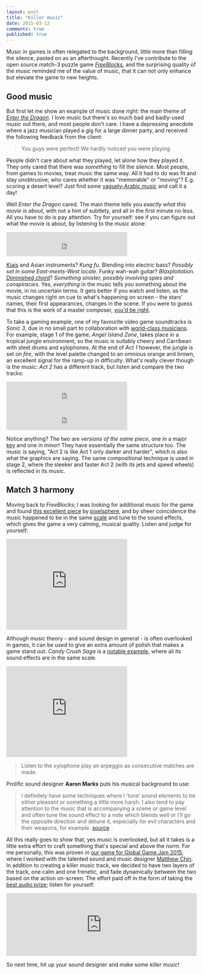```yaml
---
layout: post
title: "Killer music"
date: 2015-03-12
comments: true
published: true
---
```


Music in games is often relegated to the background, little more than filling the silence, pasted on as an afterthought. Recently I've contribute to the open source match-3 puzzle game [_FreeBlocks_](https://github.com/dorkster/freeblocks), and the surprising quality of the music reminded me of the value of music, that it can not only enhance but elevate the game to new heights.

## Good music

But first let me show an example of music done right: the main theme of [_Enter the Dragon_](https://en.wikipedia.org/wiki/Enter_the_Dragon). I love music but there's so much bad and badly-used music out there, and most people don't care. I have a depressing anecdote where a jazz musician played a gig for a large dinner party, and received the following feedback from the client:

> You guys were perfect! We hardly noticed you were playing.

People didn't care about what they played, let alone how they played it. They only cared that there was _something_ to fill the silence. Most people, from games to movies, treat music the same way. All it had to do was fit and stay unobtrusive; who cares whether it was "memorable" or "moving"? E.g. scoring a desert level? Just find some [vaguely-Arabic music](http://tvtropes.org/pmwiki/pmwiki.php/Main/ShiftingSandLand) and call it a day!

Well _Enter the Dragon_ cared. The main theme tells you _exactly what this movie is about_, with not a hint of subtlety, and all in the first minute no less. All you have to do is pay attention. Try for yourself: see if you can figure out what the movie is about, by listening to the music alone:

<iframe width="320" height="64" src="https://www.youtube.com/embed/ZunGXrbS0hQ" frameborder="0" allowfullscreen></iframe>

[Kiais](https://en.wikipedia.org/wiki/Kiai) and Asian instruments? _Kung fu_. Blending into electric bass? _Possibly set in some East-meets-West locale_. Funky wah-wah guitar? _Blaxploitation_. [Diminished chord](https://en.wikipedia.org/wiki/Half-diminished_seventh_chord)? _Something sinister, possibly involving spies and conspiracies_. Yes, _everything_ in the music tells you something about the movie, in no uncertain terms. It gets better if you watch and listen, as the music changes right on cue to what's happening on screen - the stars' names, their first appearances, changes in the scene. If you were to guess that this is the work of a master composer, [you'd be right](https://en.wikipedia.org/wiki/Lalo_Schifrin).

To take a gaming example, one of my favourite video game soundtracks is _Sonic 3_, due in no small part to collaboration with [world-class musicians](https://en.wikipedia.org/wiki/Sonic_the_Hedgehog_3#Michael_Jackson.27s_involvement). For example, stage 1 of the game, _Angel Island Zone_, takes place in a tropical jungle environment, so the music is suitably cheery and Carribean with steel drums and xylophones. At the end of _Act 1_ however, the jungle is set _on fire_, with the level palette changed to an omnious orange and brown, an excellent signal for the ramp-up in difficulty. What's really clever though is the music: _Act 2_ has a different track, but listen and compare the two tracks:

<iframe width="320" height="64" src="https://www.youtube.com/embed/sC-d-AM0gCM" frameborder="0" allowfullscreen></iframe>

<iframe width="320" height="64" src="https://www.youtube.com/embed/_GWv8JaJpc8" frameborder="0" allowfullscreen></iframe>

Notice anything? The two are _versions of the same piece_, one in a major [key](https://en.wikipedia.org/wiki/Key_(music)) and one in minor! They have essentially the same structure too. The music is saying, "Act 2 is like Act 1 only darker and harder", which is also what the graphics are saying. The same compositional technique is used in stage 2, where the sleeker and faster Act 2 (with its jets and speed wheels) is reflected in its music.

## Match 3 harmony

Moving back to _FreeBlocks_; I was looking for additional music for the game and found [this excellent piece](http://opengameart.org/content/crystal-cave-mysterious-ambience-seamless-loop) by [pixelsphere](http://pixelsphere.org/), and by sheer coincidence the music happened to be in the same [scale](https://en.wikipedia.org/wiki/Scale_(music)) and tune to the sound effects, which gives the game a very calming, musical quality. Listen and judge for yourself:

<iframe width="320" height="240" src="https://www.youtube.com/embed/X4zXAk4pyx4" frameborder="0" allowfullscreen></iframe>

Although music theory - and sound design in general - is often overlooked in games, it can be used to give an extra amount of polish that makes a game stand out. *Candy Crush Saga* is a [notable example](http://www.gamasutra.com/blogs/PJBelcher/20130712/196145/Why_Candy_Crush_Saga_is_so_Engaging__An_Audio_Breakdown.php), where all its sound effects are in the same scale.

<iframe width="320" height="240" src="https://www.youtube.com/embed/8TIeNDnJiN8" frameborder="0" allowfullscreen></iframe>

> Listen to the xylophone play an arpeggio as consecutive matches are made.

Prolific sound designer **Aaron Marks** puts his musical background to use:

> I definitely have some techniques where I ‘tune’ sound elements to be either pleasant or something a little more harsh. I also tend to pay attention to the music that is accompanying a scene or game level and often tune the sound effect to a note which blends well or I’ll go the opposite direction and detune it, especially for evil characters and their weapons, for example. [source](http://designingsound.org/2010/10/aaron-marks-special-reader-questions/)

All this really goes to show that, yes music is overlooked, but all it takes is a little extra effort to craft something that's special and above the norm. For me personally, this was proven in [our game for Global Game Jam 2015](http://www.sweatychair.com/nohumanity/), where I worked with the talented sound and music designer [Matthew Chin](http://matthewchincomposer.com/). In addition to creating a killer music track, we decided to have two layers of the track, one calm and one frenetic, and fade dynamically between the two based on the action on-screen. The effort paid off in the form of taking the [best audio prize](http://www.gamejamsydney.com/#winners); listen for yourself:

<iframe width="100%" height="166" scrolling="no" frameborder="no" src="https://w.soundcloud.com/player/?url=https%3A//api.soundcloud.com/tracks/190574205&amp;color=ff5500&amp;auto_play=false&amp;hide_related=false&amp;show_comments=true&amp;show_user=true&amp;show_reposts=false"></iframe>

So next time, hit up your sound designer and make some *killer music*!
